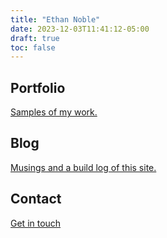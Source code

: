 ```yaml
---
title: "Ethan Noble"
date: 2023-12-03T11:41:12-05:00
draft: true
toc: false
---
```


## Portfolio

[Samples of my work.](/portfolio)

## Blog

[Musings and a build log of this site.](/blog)

## Contact

[Get in touch](/contact)